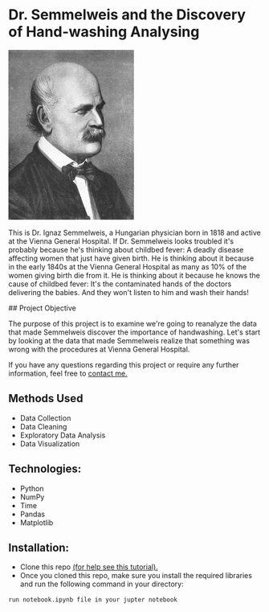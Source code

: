 # Dr. Semmelweis and the Discovery of Hand-washing Analysing

<img src="ignaz_semmelweis_1860.jpeg">

<p>This is Dr. Ignaz Semmelweis, a Hungarian physician born in 1818 and active at the Vienna General Hospital. If Dr. Semmelweis looks troubled it's probably because he's thinking about childbed fever: A deadly disease affecting women that just have given birth. He is thinking about it because in the early 1840s at the Vienna General Hospital as many as 10% of the women giving birth die from it. He is thinking about it because he knows the cause of childbed fever: It's the contaminated hands of the doctors delivering the babies. And they won't listen to him and wash their hands!
</p>
## Project Objective
<br>
<p>The purpose of this project is to examine we're going to reanalyze the data that made Semmelweis discover the importance of handwashing. Let's start by looking at the data that made Semmelweis realize that something was wrong with the procedures at Vienna General Hospital. </p>
If you have any questions regarding this project or require any further information, feel free to <a href="https://www.linkedin.com/in/deeplearner/" target="_blank">contact me.</a>

## Methods Used
+ Data Collection
+ Data Cleaning
+ Exploratory Data Analysis
+ Data Visualization


## Technologies:
+ Python
+ NumPy 
+ Time
+ Pandas
+ Matplotlib

## Installation:
+ Clone this repo <a href="https://app.datacamp.com/workspace/w/14c65035-b2fe-425c-b976-3f29e4880484" target="_blank">(for help see this tutorial).</a>
+ Once you cloned this repo, make sure you install the required libraries and run the following command in your directory: 
```
run notebook.ipynb file in your jupter notebook
```




